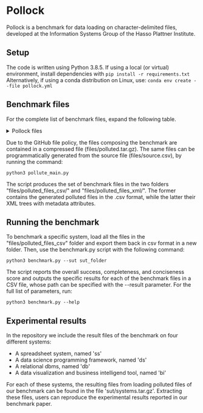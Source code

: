 # Pollock
Pollock is a benchmark for data loading on character-delimited files, developed at the Information Systems Group of the Hasso Plattner Institute.

## Setup

The code is written using Python 3.8.5.
If using a local (or virtual) environment, install dependencies with
`pip install -r requirements.txt`
Alternatively, if using a conda distribution on Linux, use:
`conda env create --file pollock.yml`

## Benchmark files
For the complete list of benchmark files, expand the following table.
<details>
<summary>Pollock files</summary>

|Pollution level | File name | Pollution type|
|-------------------|-----------|-----------|
|Standard file | source.csv | Standard file|
|File name| source | File name without extension|
| |" "| File name is a single breaking space, without extension|
| |" .csv" | File name is a single breaking space|
| |".csv"  | File name with the only extension|
| |"source.tsv"| File name with the incorrect extension, suggesting plain-text data|
| |"source.pdf"| File name with the incorrect extension, suggesting binary file |
| |"source.loremipsumdolor"| File name with the incorrect extension, arbitrary|
|File dimension| "file_dimension_0.csv" | Empty file, with a dimension of 0 bytes|
| | "file_dimension_200.csv"| Very small file, with a dimension of 200 bytes|
| | "file_dimension_1500000000.csv" | Very large file, with a dimension of 1.39GB |
|File encoding | "file_encoding_latin_1.csv" | File encoded with latin-1 encoding.|
| | "file_encoding_utf_16.csv" | File encoded with utf-16 encoding. |
| | "file_encoding_utf_8.csv" | File encoded with utf-8 encoding|
|Number of tables | "table_multitable_rows_10_less_cols.csv"| File with two tables, the first with 10 rows and less columns than the second, with no empty line to separate them.|
| |"table_multitable_rows_10_less_cols_separated.csv" |File with two tables, the first with 10 rows and less columns than the second, with an empty line to separate them. |
| |"table_multitable_rows_10_more_cols.csv"| File with two tables, the second with 10 rows and more columns than the first, with no empty line to separate them. |
| |"table_multitable_rows_10_more_cols_separated.csv" | File with two tables, the second with 10 rows and more columns than the first, with an empty line to separate them.  |
|Number of columns |"table_num_columns_1.csv" | File with a single column|
| |"table_num_columns_1024.csv"| File with 1024 columns|
| |"table_num_columns_17000.csv" | File with 17000 columns|
|Number of rows |"table_num_rows_1.csv"|File with a single row|
| |"table_num_rows_70000.csv"|File with 70000 rows|
| |"table_num_rows_99_no_header.csv" | File with 99 rows but no header|
|Metadata rows |"table_preamble_3_delimited.csv" | File with three preamble rows, delimited, not separated from the table|
| |"table_preamble_3_delimited_empty_row.csv" | File with three preamble rows, delimited, separated from the table with an empty row|
| |"table_preamble_3_not_delimited.csv" | File with three preamble rows, not delimited, not separated from the table.|
| |"table_preamble_3_not_delimited_empty_row.csv" | File with three preamble rows, not delimited separated from the table with an empty row|
| |"table_footnote_3_delimited.csv" | File with three footnote rows, delimited, not separated from the table|
| |"table_footnote_3_delimited_empty_row.csv" | File with three footnote rows, delimited, separated from the table with an empty row|
| |"table_footnote_3_not_delimited.csv" | File with three footnote rows, not delimited, not separated from the table.|
| |"table_footnote_3_not_delimited_empty_row.csv" | File with three footnote rows, not delimited separated from the table with an empty row|
|Dialect | "table_record_delimiter_0xA.csv"| File where rows end with the LF character.|
| |"table_record_delimiter_0xD.csv" | File where rows end with the CR character.|
| |"table_record_delimiter_0xD_0xA.csv" | File where rows end with the CRLF sequence |
||table_field_delimiter_0x20.csv| File where fields are delimited with space
||table_field_delimiter_0x2C.csv| File where fields are delimited with comma
||table_field_delimiter_0x2C_0x20.csv| File where fields are delimited with comma and space
||table_field_delimiter_0x3A.csv| File where fields are delimited with colon
||table_field_delimiter_0x3B.csv| File where fields are delimited with semicolon
||table_field_delimiter_0x5C_0x74.csv| File where fields are delimited with the "\t" sequence
||table_field_delimiter_0x7C.csv| File where fields are delimited with the pipe symbol
||table_field_delimiter_0x9.csv| File where fields are delimited with tab
||table_field_delimiter_0x9_0x9.csv| File where fields are delimited with double tab
||table_quotation_char_0x22.csv| File where the quotation character is the double quote character
||table_quotation_char_0x22_0x20.csv| File where the quotation character is the sequence of double quote and space
||table_quotation_char_0x27.csv| File where the quotation character is the apostrophe
||table_escape_char_0x22_0x22.csv| File where the escape character is the sequence of two double quotes
||table_escape_char_0x5C.csv| File where the escape character is the backslash
|Row Structure|row_n_fields_1_empty.csv| File where the header row is empty
||row_n_fields_1_less.csv| File where the header row has less fields than the others
||row_n_fields_1_more.csv| File where the header row has more fields than the others
||row_n_fields_2_empty.csv| File where the first data row is empty
||row_n_fields_2_less.csv| File where the first data row has less fields than the others
||row_n_fields_2_more.csv| File where the first data row has more fields than the others
||row_n_fields_50_empty.csv| File where the 50th data row is empty
||row_n_fields_50_less.csv| File where the 50th data row has less fields than the others
||row_n_fields_50_more.csv| File where the 50th data row has more fields than the others
||row_n_fields_last()-0_empty.csv| File where the last data row is empty
||row_n_fields_last()-0_less.csv|File where the last data row has less fields than the others
||row_n_fields_last()-0_more.csv|File where the last data row has more fields than the others
|Row Dialect|row_record_delimiter_1_0xA.csv| File where only the header row ends with the LF character
||row_record_delimiter_2_0xA.csv|File where only the first data row ends with the LF character
||row_record_delimiter_50_0xA.csv| File where only the 50th row ends with the LF character
||row_record_delimiter_last()-0_0xA.csv| File where only the last row ends with the LF character
||row_field_delimiter_1_0x3B.csv| File where only the header row is delimited with semicolon
||row_field_delimiter_2_0x3B.csv| File where only the first data row is delimited with semicolon
||row_field_delimiter_50_0x3B.csv| File where only the 50th row is delimited with semicolon
||row_field_delimiter_last()-0_0x3B.csv| File where only the last row is delimited with semicolon
||row_quotation_mark_1_0x27.csv| File where only the header row is quoted with apostrophe
||row_quotation_mark_2_0x27.csv| File where only the first data row is quoted with apostrophe
||row_quotation_mark_50_0x27.csv| File where only the 50th row is quoted with apostrophe
||row_quotation_mark_last()-0_0x27.csv| File where only the last row is quoted with apostrophe
||row_escape_char_1_0x5C.csv| File where only the header row is escaped with backslash
||row_escape_char_2_0x5C.csv| File where only the first data row is escaped with backslash
||row_escape_char_50_0x5C.csv| File where only the 50th row is escaped with backslash
||row_escape_char_last()-0_0x5C.csv| File where only the last row is escaped with backslash
|Column Header|column_header_[1, 2]_regular_nonunique.csv| File where the first two columns have the same header
||column_header_1_empty_nonalnum.csv| File where the first column header is empty
||column_header_1_large.csv| File where the first column header is larger than 255 characters
||column_header_1_regular_multiple.csv| File where the first column header spans multiple rows
||column_header_1_regular_nonalnum.csv| File where the first column header contains the percentage symbol
||column_header_3_empty_nonalnum.csv|File where the 3rd column header is empty
||column_header_3_large.csv|File where the 3rd column header is larger than 255 characters
||column_header_3_regular_multiple.csv|File where the 3rd column header spans multiple rows
||column_header_3_regular_nonalnum.csv|File where the 3rd column header contains the percentage symbol
||column_header_last()-0_empty_nonalnum.csv|File where the last column header is empty
||column_header_last()-0_large.csv|File where the last column header is larger than 255 characters
||column_header_last()-0_regular_multiple.csv|File where the last column header spans multiple rows
||column_header_last()-0_regular_nonalnum.csv|File where the last column header contains the percentage symbol
|Column Format|column_heterogeneous_format_col1_row_-1.csv|
||column_heterogeneous_format_col1_row_2.csv|
||column_heterogeneous_format_col1_row_50.csv|
||column_heterogeneous_format_col1_row_range(1, 50).csv|
||column_heterogeneous_format_col1_row_range(30, 80).csv|
||column_heterogeneous_format_col1_row_range(50, 100).csv|
||column_heterogeneous_format_col2_row_-1.csv|
||column_heterogeneous_format_col2_row_2.csv|
||column_heterogeneous_format_col2_row_50.csv|
||column_heterogeneous_format_col2_row_range(1, 50).csv|
||column_heterogeneous_format_col2_row_range(30, 80).csv|
||column_heterogeneous_format_col2_row_range(50, 100).csv|
||column_heterogeneous_format_col3_row_-1.csv|
||column_heterogeneous_format_col3_row_2.csv|
||column_heterogeneous_format_col3_row_50.csv|
||column_heterogeneous_format_col3_row_range(1, 50).csv|
||column_heterogeneous_format_col3_row_range(30, 80).csv|
||column_heterogeneous_format_col3_row_range(50, 100).csv|
||column_heterogeneous_format_col4_row_-1.csv|
||column_heterogeneous_format_col4_row_2.csv|
||column_heterogeneous_format_col4_row_50.csv|
||column_heterogeneous_format_col4_row_range(1, 50).csv|
||column_heterogeneous_format_col4_row_range(30, 80).csv|
||column_heterogeneous_format_col4_row_range(50, 100).csv|
||column_heterogeneous_format_col5_row_-1.csv|
||column_heterogeneous_format_col5_row_2.csv|
||column_heterogeneous_format_col5_row_50.csv|
||column_heterogeneous_format_col5_row_range(1, 50).csv|
||column_heterogeneous_format_col5_row_range(30, 80).csv|
||column_heterogeneous_format_col5_row_range(50, 100).csv|
||column_heterogeneous_format_col8_row_-1.csv|
||column_heterogeneous_format_col8_row_2.csv|
||column_heterogeneous_format_col8_row_50.csv|
||column_heterogeneous_format_col8_row_range(1, 50).csv|
||column_heterogeneous_format_col8_row_range(30, 80).csv|
||column_heterogeneous_format_col8_row_range(50, 100).csv|

</details>

Due to the GitHub file policy, the files composing the benchmark are contained in a compressed file (files/polluted.tar.gz).
The same files can be programmatically generated from the source file (files/source.csv), by running the command:

`python3 pollute_main.py`

The script produces the set of benchmark files in the two folders "files/polluted_files_csv/" and "files/polluted_files_xml/".
The former contains the generated polluted files in the .csv format, while the latter their XML trees with metadata attributes.

## Running the benchmark

To benchmark a specific system, load all the files in the "files/polluted_files_csv" folder and export them back in csv format in a new folder.
Then, use the benchmark.py script with the following command:

`python3 benchmark.py --sut sut_folder`

The script reports the overall success, completeness, and conciseness score and outputs the specific results for each of the benchmark files in a CSV file, whose path can be specified with the --result parameter.
For the full list of parameters, run:

`python3 benchmark.py --help`

## Experimental results

In the repository we include the result files of the benchmark on four different systems:
 - A spreadsheet system, named 'ss'
 - A data science programming framework, named 'ds'
 - A relational dbms, named 'db'
 - A data visualization and business intelligend tool, named 'bi'

For each of these systems, the resulting files from loading polluted files of our benchmark can be found in the file 'sut/systems.tar.gz'.
Extracting these files, users can reproduce the experimental results reported in our benchmark paper.

